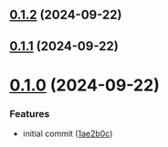 ## [0.1.2](https://github.com/msamec/showcase/compare/v0.1.1...v0.1.2) (2024-09-22)



## [0.1.1](https://github.com/msamec/showcase/compare/v0.1.0...v0.1.1) (2024-09-22)



# [0.1.0](https://github.com/msamec/showcase/compare/1ae2b0cf4fef6f41fab8f691911f030d829d35d3...v0.1.0) (2024-09-22)


### Features

* initial commit ([1ae2b0c](https://github.com/msamec/showcase/commit/1ae2b0cf4fef6f41fab8f691911f030d829d35d3))



